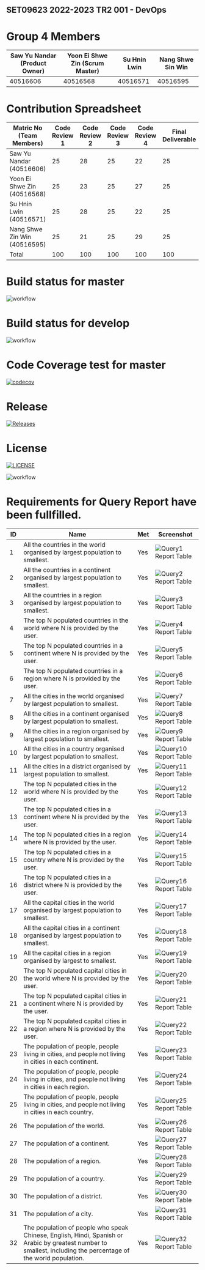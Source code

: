 SET09623 2022-2023 TR2 001 - DevOps
--------------------------------------
# Group 4 Members

| Saw Yu Nandar (Product Owner) | Yoon Ei Shwe Zin (Scrum Master) | Su Hnin Lwin | Nang Shwe Sin Win |
|-------------------------------|---------------------------------|--------------|-------------------|
|             40516606          |               40516568          |   40516571   |       40516595    |


# Contribution Spreadsheet


|   Matric No (Team Members)   | Code Review 1  | Code Review 2 | Code Review 3 | Code Review 4 | Final Deliverable |
|------------------------------|----------------|---------------|---------------|---------------|-------------------|
| Saw Yu Nandar (40516606)     |       25       |       28      |       25      |       22      |         25        |         
| Yoon Ei Shwe Zin (40516568)  |       25       |       23      |       25      |       27      |         25        |               
| Su Hnin Lwin (40516571)      |       25       |       28      |       25      |       22      |         25        |               
| Nang Shwe Zin Win (40516595) |       25       |       21      |       25      |       29      |         25        |
|             Total            |      100       |      100      |      100      |      100      |        100        |


# Build status for master
![workflow](https://img.shields.io/github/workflow/status/Saw-Yu-Nandar/DevOps_gp4/main.yml/main?style=flat-square)

# Build status for develop
![workflow](https://img.shields.io/github/workflow/status/Saw-Yu-Nandar/DevOps_gp4/main.yml/main?style=flat-square)

# Code Coverage test for master
[![codecov](https://codecov.io/gh/Saw-Yu-Nandar/DevOps_gp4/branch/master/graph/badge.svg?token=C6W4ALVTNI)](https://codecov.io/gh/Saw-Yu-Nandar/DevOps_gp4) 

# Release
[![Releases](https://img.shields.io/github/release/Saw-Yu-Nandar/DevOps_gp4/all.svg?style=flat-square)](https://github.com/Saw-Yu-Nandar/DevOps_gp_project/releases)

# License
[![LICENSE](https://img.shields.io/github/license/Saw-Yu-Nandar/DevOps_gp4.svg?style=flat-square)](https://github.com/Saw-Yu-Nandar/DevOps_gp_project/blob/master/LICENSE)

![workflow](https://github.com/Saw-Yu-Nandar/DevOps_gp4/actions/workflows/main.yml/badge.svg)



# Requirements for Query Report have been fullfilled. 
| ID    | Name | Met  | Screenshot |
|-------|------|------|------------|
| 1     | All the countries in the world organised by largest population to smallest. | Yes | ![Query1 Report Table](Screenshot/1.png) |
| 2     | All the countries in a continent organised by largest population to smallest.| Yes | ![Query2 Report Table](Screenshot/2.png) |
| 3     | All the countries in a region organised by largest population to smallest. | Yes | ![Query3 Report Table](Screenshot/3.png) |
| 4     | The top N populated countries in the world where N is provided by the user. | Yes | ![Query4 Report Table](Screenshot/4.png) |
| 5     | The top N populated countries in a continent where N is provided by the user. | Yes | ![Query5 Report Table](Screenshot/5.png) |
| 6     | The top N populated countries in a region where N is provided by the user. | Yes | ![Query6 Report Table](Screenshot/6.png) |
| 7     | All the cities in the world organised by largest population to smallest. | Yes | ![Query7 Report Table](Screenshot/7.png) |
| 8     | All the cities in a continent organised by largest population to smallest. | Yes | ![Query8 Report Table](Screenshot/8.png) |
| 9     | All the cities in a region organised by largest population to smallest. | Yes | ![Query9 Report Table](Screenshot/9.png) |
| 10    | All the cities in a country organised by largest population to smallest. | Yes | ![Query10 Report Table](Screenshot/10.png) |
| 11    | All the cities in a district organised by largest population to smallest. | Yes | ![Query11 Report Table](Screenshot/11.png) |
| 12    | The top N populated cities in the world where N is provided by the user. | Yes | ![Query12 Report Table](Screenshot/12.png) |
| 13    | The top N populated cities in a continent where N is provided by the user. | Yes | ![Query13 Report Table](Screenshot/13.png) |
| 14    | The top N populated cities in a region where N is provided by the user. | Yes | ![Query14 Report Table](Screenshot/14.png) |
| 15    | The top N populated cities in a country where N is provided by the user. | Yes | ![Query15 Report Table](Screenshot/15.png) |
| 16    | The top N populated cities in a district where N is provided by the user. | Yes | ![Query16 Report Table](Screenshot/16.png) |
| 17    | All the capital cities in the world organised by largest population to smallest. | Yes | ![Query17 Report Table](Screenshot/17.png) |
| 18    | All the capital cities in a continent organised by largest population to smallest. | Yes | ![Query18 Report Table](Screenshot/18.png) |
| 19    | All the capital cities in a region organised by largest to smallest. | Yes | ![Query19 Report Table](Screenshot/19.png) |
| 20    | The top N populated capital cities in the world where N is provided by the user. | Yes | ![Query20 Report Table](Screenshot/20.png) |
| 21    | The top N populated capital cities in a continent where N is provided by the user. | Yes | ![Query21 Report Table](Screenshot/21.png) |
| 22    | The top N populated capital cities in a region where N is provided by the user. | Yes | ![Query22 Report Table](Screenshot/22.png) |
| 23    | The population of people, people living in cities, and people not living in cities in each continent. | Yes | ![Query23 Report Table](Screenshot/23..png) |
| 24    | The population of people, people living in cities, and people not living in cities in each region. | Yes | ![Query24 Report Table](Screenshot/24.png) |
| 25    | The population of people, people living in cities, and people not living in cities in each country. | Yes | ![Query25 Report Table](Screenshot/25.png) |
| 26    | The population of the world. | Yes | ![Query26 Report Table](Screenshot/26.png) |
| 27    | The population of a continent. | Yes | ![Query27 Report Table](Screenshot/27.png) |
| 28    | The population of a region. | Yes | ![Query28 Report Table](Screenshot/28.png) |
| 29    | The population of a country. | Yes | ![Query29 Report Table](Screenshot/29.png) |
| 30    | The population of a district. | Yes | ![Query30 Report Table](Screenshot/30.png) |
| 31    | The population of a city. | Yes | ![Query31 Report Table](Screenshot/31.png) |
| 32    | The population of people who speak Chinese, English, Hindi, Spanish or Arabic by greatest number to smallest, including the percentage of the world population. | Yes | ![Query32 Report Table](Screenshot/32.png) |



